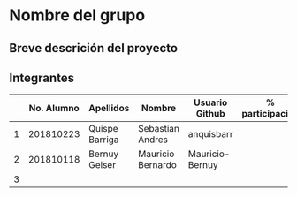 # Nombre del grupo

## Breve descrición del proyecto

## Integrantes

|   | No. Alumno | Apellidos | Nombre | Usuario Github | % participación |
| --- | --- | --- | --- | --- | --- |
|  1 | 201810223 | Quispe Barriga | Sebastian Andres | anquisbarr |  |
|  2 | 201810118 | Bernuy Geiser | Mauricio Bernardo | Mauricio-Bernuy |  |
|  3 |  |  |  |  |  |
